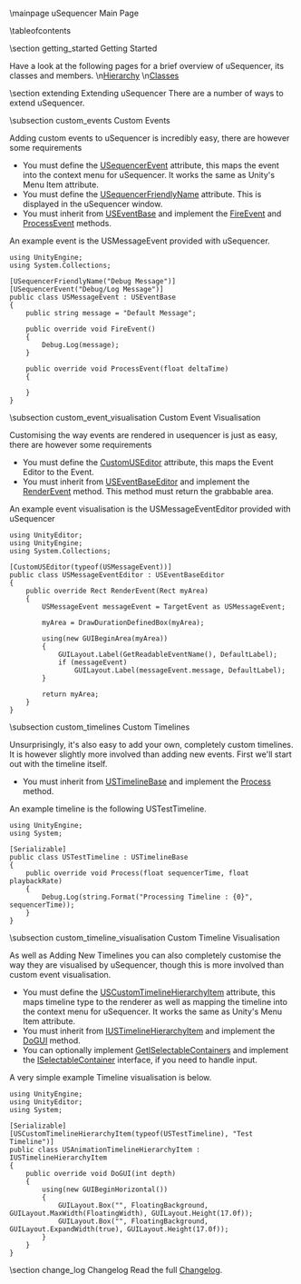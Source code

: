\mainpage uSequencer Main Page

\tableofcontents

\section getting_started Getting Started

Have a look at the following pages for a brief overview of uSequencer, its classes and members.
\n[Hierarchy](hierarchy.html)
\n[Classes](annotated.html)


\section extending Extending uSequencer
There are a number of ways to extend uSequencer.

\subsection custom_events Custom Events

Adding custom events to uSequencer is incredibly easy, there are however some requirements
- You must define the [USequencerEvent](class_well_fired_1_1_u_sequencer_event_attribute.html) attribute, this maps the event into the context menu for uSequencer. It works the same as Unity's Menu Item attribute.
- You must define the [USequencerFriendlyName](class_well_fired_1_1_u_sequencer_friendly_name_attribute.html) attribute. This is displayed in the uSequencer window.
- You must inherit from [USEventBase](class_well_fired_1_1_u_s_event_base.html) and implement the [FireEvent](class_well_fired_1_1_u_s_event_base.html#ac8e1de92397cc68c338560a9ef04be46) and [ProcessEvent](class_well_fired_1_1_u_s_event_base.html#af4604fe59403b7b314c1c2f4e32d22d4) methods.

An example event is the USMessageEvent provided with uSequencer.

    using UnityEngine;
    using System.Collections;
    
    [USequencerFriendlyName("Debug Message")]
    [USequencerEvent("Debug/Log Message")]
    public class USMessageEvent : USEventBase 
    {
        public string message = "Default Message";
        
        public override void FireEvent()
        {
            Debug.Log(message);
        }
        
        public override void ProcessEvent(float deltaTime)
        {
          
        }
    }
    



\subsection custom_event_visualisation Custom Event Visualisation

Customising the way events are rendered in usequencer is just as easy, there are however some requirements
- You must define the [CustomUSEditor](class_well_fired_1_1_custom_u_s_editor_attribute.html) attribute, this maps the Event Editor to the Event.
- You must inherit from [USEventBaseEditor](class_well_fired_1_1_u_s_event_base_editor.html) and implement the [RenderEvent](class_well_fired_1_1_u_s_event_base_editor.html#ae69450a551814bde7ca08067b3cbd768) method. This method must return the grabbable area.

An example event visualisation is the USMessageEventEditor provided with uSequencer

	using UnityEditor;
	using UnityEngine;
	using System.Collections;
	
	[CustomUSEditor(typeof(USMessageEvent))]
	public class USMessageEventEditor : USEventBaseEditor
	{
		public override Rect RenderEvent(Rect myArea)
		{
			USMessageEvent messageEvent = TargetEvent as USMessageEvent;
	
			myArea = DrawDurationDefinedBox(myArea);
	
			using(new GUIBeginArea(myArea))
			{
				GUILayout.Label(GetReadableEventName(), DefaultLabel);
				if (messageEvent)
					GUILayout.Label(messageEvent.message, DefaultLabel);
			}
	
			return myArea;
		}
	}
	



\subsection custom_timelines Custom Timelines

Unsurprisingly, it's also easy to add your own, completely custom timelines. It is however slightly more involved than adding new events. First we'll start out with the timeline itself.

- You must inherit from [USTimelineBase](class_well_fired_1_1_u_s_timeline_base.html) and implement the [Process](class_well_fired_1_1_u_s_timeline_base.html#ad3c5c5493b2771809721a2175e59950b) method.

An example timeline is the following USTestTimeline.

	using UnityEngine;
	using System;
	
	[Serializable]
	public class USTestTimeline : USTimelineBase 
	{
		public override void Process(float sequencerTime, float playbackRate)
		{
			Debug.Log(string.Format("Processing Timeline : {0}", sequencerTime));
		}
	}
	

\subsection custom_timeline_visualisation Custom Timeline Visualisation

As well as Adding New Timelines you can also completely customise the way they are visualised by uSequencer, though this is more involved than custom event visualisation.
- You must define the [USCustomTimelineHierarchyItem](class_well_fired_1_1_u_s_custom_timeline_hierarchy_item.html) attribute, this maps timeline type to the renderer as well as mapping the timeline into the context menu for uSequencer. It works the same as Unity's Menu Item attribute.
- You must inherit from [IUSTimelineHierarchyItem](class_well_fired_1_1_i_u_s_timeline_hierarchy_item.html) and implement the [DoGUI](class_well_fired_1_1_i_u_s_hierarchy_item.html#a2d8cb1042be60c97c01767ed6f45ebab) method.
- You can optionally implement [GetISelectableContainers](class_well_fired_1_1_i_u_s_timeline_hierarchy_item.html#a5e3d7a9c4c3658f2878dcf4969968fca) and implement the [ISelectableContainer](interface_well_fired_1_1_i_selectable_container.html) interface, if you need to handle input.

A very simple example Timeline visualisation is below.

	using UnityEngine;
	using UnityEditor;
	using System;

	[Serializable]
	[USCustomTimelineHierarchyItem(typeof(USTestTimeline), "Test Timeline")]
	public class USAnimationTimelineHierarchyItem : IUSTimelineHierarchyItem
	{
		public override void DoGUI(int depth)
		{
			using(new GUIBeginHorizontal())
			{
				GUILayout.Box("", FloatingBackground, GUILayout.MaxWidth(FloatingWidth), GUILayout.Height(17.0f));
				GUILayout.Box("", FloatingBackground, GUILayout.ExpandWidth(true), GUILayout.Height(17.0f));
			}
		}
	}

\section change_log Changelog
Read the full [Changelog](changelog.html).